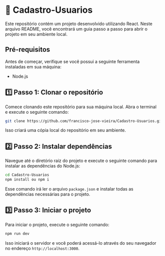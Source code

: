 # 🚀 Cadastro-Usuarios 

Este repositório contém um projeto desenvolvido utilizando React. Neste arquivo README, você encontrará um guia passo a passo para abrir o projeto em seu ambiente local.

## Pré-requisitos

Antes de começar, verifique se você possui a seguinte ferramenta instaladas em sua máquina:

- Node.js

## 1️⃣ Passo 1: Clonar o repositório

Comece clonando este repositório para sua máquina local. Abra o terminal e execute o seguinte comando:

```bash
git clone https://github.com/francisco-jose-vieira/Cadastro-Usuarios.git
```

Isso criará uma cópia local do repositório em seu ambiente.

## 2️⃣ Passo 2: Instalar dependências

Navegue até o diretório raiz do projeto e execute o seguinte comando para instalar as dependências do Node.js:

```bash
cd Cadastro-Usuarios
npm install ou npm i
```

Esse comando irá ler o arquivo `package.json` e instalar todas as dependências necessárias para o projeto.

## 3️⃣ Passo 3: Iniciar o projeto

Para iniciar o projeto, execute o seguinte comando:

```bash
npm run dev
```

Isso iniciará o servidor e você poderá acessá-lo através do seu navegador no endereço `http://localhost:3000`.

